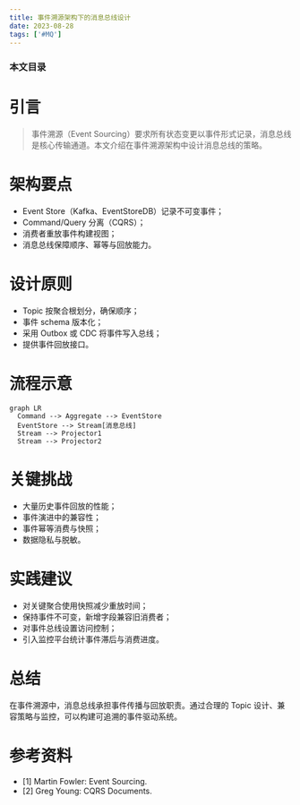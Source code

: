 ```yaml
---
title: 事件溯源架构下的消息总线设计
date: 2023-08-28
tags: ['#MQ']
---
```


### 本文目录
<!-- toc -->

# 引言
> 事件溯源（Event Sourcing）要求所有状态变更以事件形式记录，消息总线是核心传输通道。本文介绍在事件溯源架构中设计消息总线的策略。

# 架构要点
- Event Store（Kafka、EventStoreDB）记录不可变事件；
- Command/Query 分离（CQRS）；
- 消费者重放事件构建视图；
- 消息总线保障顺序、幂等与回放能力。

# 设计原则
- Topic 按聚合根划分，确保顺序；
- 事件 schema 版本化；
- 采用 Outbox 或 CDC 将事件写入总线；
- 提供事件回放接口。

# 流程示意
```mermaid
graph LR
  Command --> Aggregate --> EventStore
  EventStore --> Stream[消息总线]
  Stream --> Projector1
  Stream --> Projector2
```

# 关键挑战
- 大量历史事件回放的性能；
- 事件演进中的兼容性；
- 事件幂等消费与快照；
- 数据隐私与脱敏。

# 实践建议
- 对关键聚合使用快照减少重放时间；
- 保持事件不可变，新增字段兼容旧消费者；
- 对事件总线设置访问控制；
- 引入监控平台统计事件滞后与消费进度。

# 总结
在事件溯源中，消息总线承担事件传播与回放职责。通过合理的 Topic 设计、兼容策略与监控，可以构建可追溯的事件驱动系统。

# 参考资料
- [1] Martin Fowler: Event Sourcing.
- [2] Greg Young: CQRS Documents.
